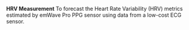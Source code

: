 **HRV Measurement**
To forecast the Heart Rate Variability (HRV) metrics estimated by emWave Pro PPG sensor using data from a low-cost ECG sensor.
